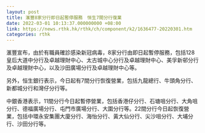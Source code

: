 ```yaml
---
layout: post
title: 滙豐8家分行即日起暫停服務　恒生7間分行復業
date: 2022-03-01 10:13:37.000000000 +08:00
link: https://news.rthk.hk/rthk/ch/component/k2/1636477-20220301.htm
categories: rthk
---
```


滙豐宣布，由於有職員確診感染新冠病毒，8家分行由即日起暫停服務，包括128皇后大道中分行及卓越理財中心、太古城中心分行及卓越理財中心、美孚新邨分行及卓越理財中心，以及沙田廣場分行及卓越理財中心等。

另外，恒生銀行表示，今日起有7間分行恢復營業，包括九龍總行、牛頭角分行、新都城分行和灣仔分行等。

中銀香港表示，11間分行今日起暫停營業，包括香港仔分行、石塘咀分行、大角咀分行、德福廣場分行、屯門市廣場分行、大圍分行等。22間分行今日起恢復營業，包括中環永安集團大廈分行、海怡分行、黃大仙分行、尖沙咀分行、大埔分行、沙田分行等。
